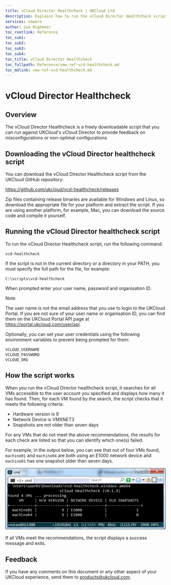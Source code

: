 ```yaml
---
title: vCloud Director Healthcheck | UKCloud Ltd
description: Explains how to run the vCloud Director Healthcheck script
services: vmware
author: Sue Highmoor
toc_rootlink: Reference
toc_sub1: 
toc_sub2:
toc_sub3:
toc_sub4:
toc_title: vCloud Director Healthcheck
toc_fullpath: Reference/vmw-ref-vcd-healthcheck.md
toc_mdlink: vmw-ref-vcd-healthcheck.md
---
```


# vCloud Director Healthcheck

## Overview

The vCloud Director Healthcheck is a freely downloadable script that you can run against UKCloud's vCloud Director to provide feedback on misconfigurations or non-optimal configurations.

## Downloading the vCloud Director healthcheck script

You can download the vCloud Director Healthcheck script from the UKCloud GitHub repository:

<https://github.com/ukcloud/vcd-healthcheck/releases>

Zip files containing release binaries are available for Windows and Linux, so download the appropriate file for your platform and extract the script. If you are using another platform, for example, Mac, you can download the source code and compile it yourself.

## Running the vCloud Director healthcheck script

To run the vCloud Director Healthcheck script, run the following command:

    vcd-healthcheck

If the script is not in the current directory or a directory in your PATH, you must specify the full path for the file, for example:

    C:\scripts\vcd-healthcheck

When prompted enter your user name, password and organisation ID.

> [!NOTE]
> The user name is not the email address that you use to login to the UKCloud Portal. If you are not sure of your user name or organisation ID, you can find them on the UKCloud Portal API page at <https://portal.ukcloud.com/user/api>.

Optionally, you can set your user credentials using the following environment variables to prevent being prompted for them:

```
VCLOUD_USERNAME
VCLOUD_PASSWORD
VCLOUD_ORG
```

## How the script works

When you run the vCloud Director healthcheck script, it searches for all VMs accessible to the user account you specified and displays how many it has found. Then, for each VM found by the search, the script checks that it meets the following criteria:

- Hardware version is 9
- Network Device is VMXNET3
- Snapshots are not older than seven days

For any VMs that do not meet the above recommendations, the results for each check are listed so that you can identify which one(s) failed.

For example, in the output below, you can see that out of four VMs found, `machine01` and `machine04` are both using an E1000 network device and `machine01` has one snapshot older than seven days.

![Results of vCloud Director healthcheck](images/vmw-vcd-healthcheck.png)

If all VMs meet the recommendations, the script displays a success message and exits.

## Feedback

If you have any comments on this document or any other aspect of your UKCloud experience, send them to <products@ukcloud.com>.